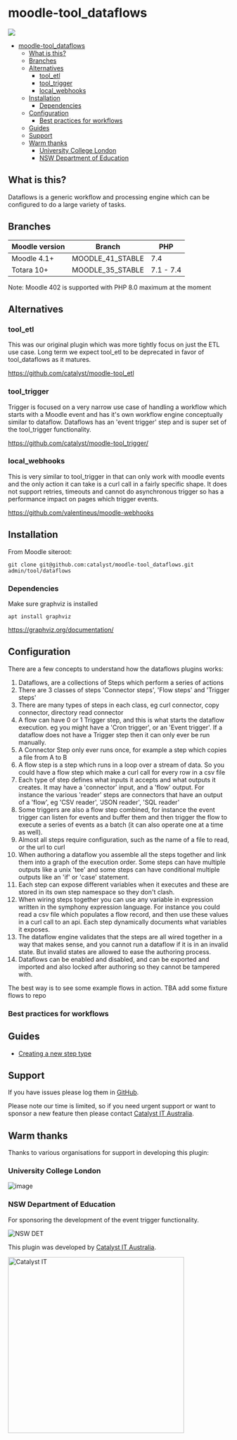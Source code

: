 # moodle-tool_dataflows

<a href="https://github.com/catalyst/moodle-tool_dataflows/actions">
<img src="https://github.com/catalyst/moodle-tool_dataflows/workflows/ci/badge.svg">
</a>

- [moodle-tool_dataflows](#moodle-tool_dataflows)
  - [What is this?](#what-is-this)
  - [Branches](#branches)
  - [Alternatives](#alternatives)
    - [tool_etl](#tool_etl)
    - [tool_trigger](#tool_trigger)
    - [local_webhooks](#local_webhooks)
  - [Installation](#installation)
    - [Dependencies](#dependencies)
  - [Configuration](#configuration)
    - [Best practices for workflows](#best-practices-for-workflows)
  - [Guides](#guides)
  - [Support](#support)
  - [Warm thanks](#warm-thanks)
    - [University College London](#university-college-london)
    - [NSW Department of Education](#nsw-department-of-education)

## What is this?

Dataflows is a generic workflow and processing engine which can be configured to do a large variety of tasks.


## Branches

| Moodle version | Branch           | PHP       |
|----------------|------------------|-----------|
| Moodle 4.1+    | MOODLE_41_STABLE | 7.4 | 8.0 |
| Totara 10+     | MOODLE_35_STABLE | 7.1 - 7.4 |

Note: Moodle 402 is supported with PHP 8.0 maximum at the moment

## Alternatives

### tool_etl

This was our original plugin which was more tightly focus on just the ETL use case. Long term we expect
tool_etl to be deprecated in favor of tool_dataflows as it matures.

https://github.com/catalyst/moodle-tool_etl

### tool_trigger

Trigger is focused on a very narrow use case of handling a workflow which starts with a Moodle
event and has it's own workflow engine conceptually similar to dataflow. Dataflows has an
'event trigger' step and is super set of the tool_trigger functionality.

https://github.com/catalyst/moodle-tool_trigger/

### local_webhooks

This is very similar to tool_trigger in that can only work with moodle events and the only action
it can take is a curl call in a fairly specific shape. It does not support retries, timeouts and
cannot do asynchronous trigger so has a performance impact on pages which trigger events.

https://github.com/valentineus/moodle-webhooks


## Installation

From Moodle siteroot:

```
git clone git@github.com:catalyst/moodle-tool_dataflows.git admin/tool/dataflows
```

### Dependencies

Make sure graphviz is installed

```
apt install graphviz
```

https://graphviz.org/documentation/

## Configuration

There are a few concepts to understand how the dataflows plugins works:

1) Dataflows, are a collections of Steps which perform a series of actions
2) There are 3 classes of steps 'Connector steps', 'Flow steps' and 'Trigger steps'
3) There are many types of steps in each class, eg curl connector, copy connector, directory read connector
4) A flow can have 0 or 1 Trigger step, and this is what starts the dataflow execution. eg you might have a 'Cron trigger', or an 'Event trigger'. If a dataflow does not have a Trigger step then it can only ever be run manually.
5) A Connector Step only ever runs once, for example a step which copies a file from A to B
6) A flow step is a step which runs in a loop over a stream of data. So you could have a flow step which make a curl call for every row in a csv file
7) Each type of step defines what inputs it accepts and what outputs it creates. It may have a 'connector' input, and a 'flow' output. For instance the various 'reader' steps are connectors that have an output of a 'flow', eg 'CSV reader', 'JSON reader', 'SQL reader'
8) Some triggers are also a flow step combined, for instance the event trigger can listen for events and buffer them and then trigger the flow to execute a series of events as a batch (it can also operate one at a time as well).
9) Almost all steps require configuration, such as the name of a file to read, or the url to curl
10) When authoring a dataflow you assemble all the steps together and link them into a graph of the execution order. Some steps can have multiple outputs like a unix 'tee' and some steps can have conditional multiple outputs like an 'if' or 'case' statement.
11) Each step can expose different variables when it executes and these are stored in its own step namespace so they don't clash.
12) When wiring steps together you can use any variable in expression written in the symphony expression language. For instance you could read a csv file which populates a flow record, and then use these values in a curl call to an api. Each step dynamically documents what variables it exposes.
13) The dataflow engine validates that the steps are all wired together in a way that makes sense, and you cannot run a dataflow if it is in an invalid state. But invalid states are allowed to ease the authoring process.
14) Dataflows can be enabled and disabled, and can be exported and imported and also locked after authoring so they cannot be tampered with.

The best way is to see some example flows in action. TBA add some fixture flows to repo


### Best practices for workflows

## Guides

* [Creating a new step type](./NEW_STEP.md)


## Support

If you have issues please log them in
[GitHub](https://github.com/catalyst/moodle-tool_dataflows/issues).

Please note our time is limited, so if you need urgent support or want to
sponsor a new feature then please contact
[Catalyst IT Australia](https://www.catalyst-au.net/contact-us).


## Warm thanks

Thanks to various organisations for support in developing this plugin:

### University College London
![image](https://user-images.githubusercontent.com/187449/180128782-474fcdab-62c5-4848-ab6b-92ff4ece5d6f.png)

### NSW Department of Education
For sponsoring the development of the event trigger functionality.


![NSW DET](https://user-images.githubusercontent.com/17095477/201774199-aa1d2ce9-eccf-4aca-ab69-2fef75971ae1.png)

This plugin was developed by [Catalyst IT Australia](https://www.catalyst-au.net/).

<img alt="Catalyst IT" src="https://cdn.rawgit.com/CatalystIT-AU/moodle-auth_saml2/MOODLE_39_STABLE/pix/catalyst-logo.svg" width="400">
